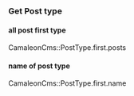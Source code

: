 ### Get Post type

#### all post first type
CamaleonCms::PostType.first.posts
#### name of post type
CamaleonCms::PostType.first.name
